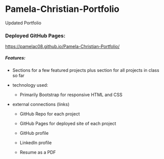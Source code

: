 # Pamela-Christian-Portfolio
Updated Portfolio


### Deployed GitHub Pages:
https://pamelac08.github.io/Pamela-Christian-Portfolio/



##### Features:

* Sections for a few featured projects plus section for all projects in class so far

* technology used:
    - Primarily Bootstrap for responsive HTML and CSS

* external connections (links)
    - GitHub Repo for each project
    - GitHub Pages for deployed site of each project

    - GitHub profile 
    - LinkedIn profile
    - Resume as a PDF
